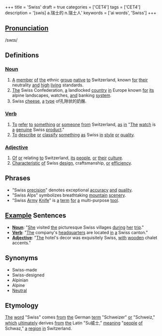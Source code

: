 +++
title = 'Swiss'
draft = true
categories = ['CET4']
tags = ['CET4']
description = '[swis] a.瑞士的 n.瑞士人'
keywords = ['ai words', 'Swiss']
+++

## [Pronunciation](/post/pronunciation/)
/swɪs/

## Definitions
### [Noun](/post/noun/)
1. [A](/post/a/) [member](/post/member/) [of](/post/of/) [the](/post/the/) ethnic [group](/post/group/) [native](/post/native/) [to](/post/to/) Switzerland, known [for](/post/for/) [their](/post/their/) neutrality [and](/post/and/) [high](/post/high/) [living](/post/living/) standards.
2. [The](/post/the/) Swiss Confederation, [a](/post/a/) landlocked [country](/post/country/) [in](/post/in/) Europe known [for](/post/for/) [its](/post/its/) alpine landscapes, watches, [and](/post/and/) banking [system](/post/system/).
3. Swiss [cheese](/post/cheese/), [a](/post/a/) [type](/post/type/) of孔隙状的奶酪.

### [Verb](/post/verb/)
1. [To](/post/to/) [refer](/post/refer/) [to](/post/to/) [something](/post/something/) [or](/post/or/) [someone](/post/someone/) [from](/post/from/) Switzerland, [as](/post/as/) [in](/post/in/) "[The](/post/the/) [watch](/post/watch/) is [a](/post/a/) [genuine](/post/genuine/) Swiss [product](/post/product/)."
2. [To](/post/to/) [describe](/post/describe/) [or](/post/or/) [classify](/post/classify/) [something](/post/something/) [as](/post/as/) Swiss [in](/post/in/) [style](/post/style/) [or](/post/or/) [quality](/post/quality/).

### [Adjective](/post/adjective/)
1. [Of](/post/of/) [or](/post/or/) relating [to](/post/to/) Switzerland, [its](/post/its/) [people](/post/people/), [or](/post/or/) [their](/post/their/) [culture](/post/culture/).
2. [Characteristic](/post/characteristic/) [of](/post/of/) Swiss [design](/post/design/), craftsmanship, [or](/post/or/) [efficiency](/post/efficiency/).

## Phrases
- "Swiss [precision](/post/precision/)" denotes exceptional [accuracy](/post/accuracy/) [and](/post/and/) [quality](/post/quality/).
- "Swiss Alps" symbolizes breathtaking [mountain](/post/mountain/) [scenery](/post/scenery/).
- "Swiss [Army](/post/army/) [Knife](/post/knife/)" is [a](/post/a/) [term](/post/term/) [for](/post/for/) [a](/post/a/) multi-purpose [tool](/post/tool/).

## [Example](/post/example/) Sentences
- **[Noun](/post/noun/)**: "[She](/post/she/) visited [the](/post/the/) picturesque Swiss villages [during](/post/during/) [her](/post/her/) [trip](/post/trip/)."
- **[Verb](/post/verb/)**: "[The](/post/the/) company's [headquarters](/post/headquarters/) are located [in](/post/in/) [a](/post/a/) Swiss canton."
- **[Adjective](/post/adjective/)**: "[The](/post/the/) hotel's decor was exquisitely Swiss, [with](/post/with/) [wooden](/post/wooden/) chalet accents."

## Synonyms
- Swiss-made
- Swiss-designed
- Alpinian
- Alpine
- [Neutral](/post/neutral/)

## Etymology
[The](/post/the/) [word](/post/word/) "Swiss" comes [from](/post/from/) [the](/post/the/) German [term](/post/term/) "Schweizer" [or](/post/or/) "Schweiz," [which](/post/which/) [ultimately](/post/ultimately/) derives [from](/post/from/) [the](/post/the/) Latin "Su威士," [meaning](/post/meaning/) "[people](/post/people/) [of](/post/of/) Schwaz," [a](/post/a/) [region](/post/region/) [in](/post/in/) Switzerland.
